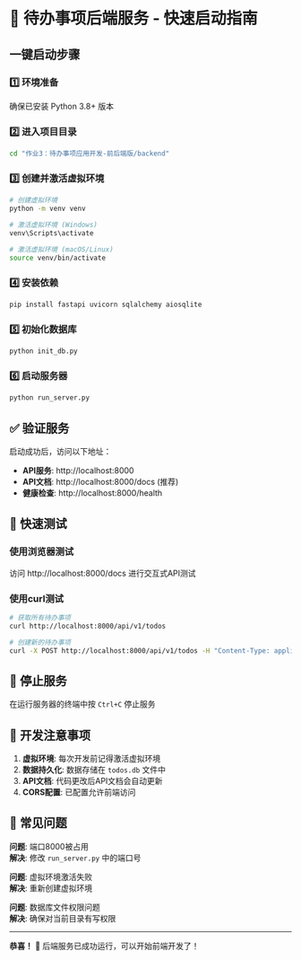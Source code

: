 # 🚀 待办事项后端服务 - 快速启动指南

## 一键启动步骤

### 1️⃣ 环境准备
确保已安装 Python 3.8+ 版本

### 2️⃣ 进入项目目录
```bash
cd "作业3：待办事项应用开发-前后端版/backend"
```

### 3️⃣ 创建并激活虚拟环境
```bash
# 创建虚拟环境
python -m venv venv

# 激活虚拟环境 (Windows)
venv\Scripts\activate

# 激活虚拟环境 (macOS/Linux)
source venv/bin/activate
```

### 4️⃣ 安装依赖
```bash
pip install fastapi uvicorn sqlalchemy aiosqlite
```

### 5️⃣ 初始化数据库
```bash
python init_db.py
```

### 6️⃣ 启动服务器
```bash
python run_server.py
```

## ✅ 验证服务

启动成功后，访问以下地址：

- **API服务**: http://localhost:8000
- **API文档**: http://localhost:8000/docs (推荐)
- **健康检查**: http://localhost:8000/health

## 🎯 快速测试

### 使用浏览器测试
访问 http://localhost:8000/docs 进行交互式API测试

### 使用curl测试
```bash
# 获取所有待办事项
curl http://localhost:8000/api/v1/todos

# 创建新的待办事项
curl -X POST http://localhost:8000/api/v1/todos -H "Content-Type: application/json" -d "{\"title\":\"测试任务\",\"description\":\"这是一个测试任务\"}"
```

## 🛑 停止服务

在运行服务器的终端中按 `Ctrl+C` 停止服务

## 📝 开发注意事项

1. **虚拟环境**: 每次开发前记得激活虚拟环境
2. **数据持久化**: 数据存储在 `todos.db` 文件中
3. **API文档**: 代码更改后API文档会自动更新
4. **CORS配置**: 已配置允许前端访问

## 🔧 常见问题

**问题**: 端口8000被占用  
**解决**: 修改 `run_server.py` 中的端口号

**问题**: 虚拟环境激活失败  
**解决**: 重新创建虚拟环境

**问题**: 数据库文件权限问题  
**解决**: 确保对当前目录有写权限

---

**恭喜！** 🎉 后端服务已成功运行，可以开始前端开发了！

